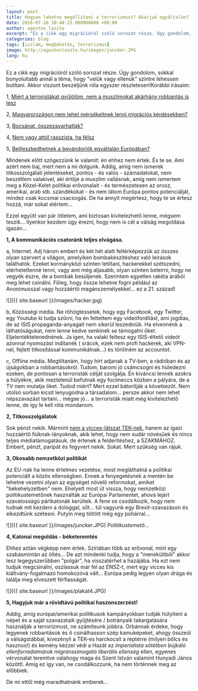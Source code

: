```yaml
---
layout: post
title: Hogyan lehetne megállítani a terrorizmust? Akarjuk egyáltalán?
date: 2016-07-28 10:48:25.000000000 +00:00
author: agoston_laszlo
excerpt: "Ez a cikk egy migrációról szóló sorozat része. Úgy gondolom, sokkal bonyolultabb annál a téma, hogy 'velük vagy ellenük' szintre lehessen butítani. Akkor viszont beszéljünk róla egyszer részletesen!"
categories: blog
tags: [iszlám, megbékélés, terrorizmus]
image: http://agostonlaszlo.hu/images/juncker.JPG
lang: hu
---
```

Ez a cikk egy migrációról szóló sorozat része. Úgy gondolom, sokkal bonyolultabb annál a téma, hogy "velük vagy ellenük" szintre lehessen butítani. Akkor viszont beszéljünk róla egyszer részletesen!Korábbi írásaim:

1, [Miért a terroristákat gyűlölöm, nem a muszlimokat akárhány robbantás is lesz](http://agostonlaszlo.hu/hu/blog/57-fogom-e-vegre-gyulolni-a-muzulmanokat-ha-robbantas-lesz-az-eb-n)

2, [Magyarországon nem lehet mérsékeltnek lenni migrációs kérdésekben?](http://agostonlaszlo.hu/hu/blog/70-nem-vagyok-hulye-attol-meg-hogy-nem-kiabalok)

3, [Bocsánat, összezavarhatlak?](http://agostonlaszlo.hu/hu/blog/72-bocsanat-megzavarhatlak-a-gyuloletben-egy-pillanatra)

4, [Nem vagy attól rasszista, ha félsz](http://agostonlaszlo.hu/hu/blog/73-meg-jobban-osszezavarlak-nem-vagy-rasszista-ha-felsz)

5, [Beilleszkedhetnek a bevándorlók egyáltalán Európában?](http://agostonlaszlo.hu/hu/blog/74-beilleszkedhetnek-egyaltalan-a-bevandorlok-europaban)

Mindenek előtt szögezzünk le valamit: én ehhez nem értek. És te se. Ami azért nem baj, mert nem a mi dolgunk. Addig, amíg nem ismerek titkosszolgálati jelentéseket, pontos - és valós - számadatokat, nem beszéltem valakivel, aki értője a muszlim vallásnak, amíg nem ismertem meg a Közel-Kelet politikai erővonalait - és természetesen az orosz, amerikai, arab stb. szándékokat - és nem látom Európa pontos potenciálját, mindez csak kocsmai csacsogás. De ha annyit megértesz, hogy te se értesz hozzá, már sokat elértem...

Ezzel együtt van pár ötletem, ami biztosan kivitelezhető lenne, mégsem teszik... Ilyenkor kezdem úgy érezni, hogy nem is cél a válság megoldása igazán...



**1, A kommunikációs csatoránk teljes elvágása.**

a, Internet. Adj három embert és két hét alatt feltérképezzük az összes olyan szervert a világon, amelyiken bombakészítéshez való leírások találhatók. Ezeket kormányközi szinten letiltani, hackerekkel szétszedni, elérhetetlenné tenni, vagy ami még aljasabb, olyan szinten beleírni, hogy ne vegyék észre, de a bombák besüljenek. Szerintem egyetlen rakéta árából meg lehet csinálni. Főleg, hogy össze lehetne fogni például az Anonimusszal vagy hozzáértő magánszemélyekkel... ez a 21. század!

![]({{ site.baseurl }}/images/hacker.jpg)

b, Közösségi média. Ne röhögtessetek, hogy egy Facebook, egy Twitter, egy Youtube ki tudja szűrni, ha én feltettem egy videófordítást, ami jogdías, de az ISIS propaganda-anyagait nem sikerül leszedniük. Ha elvennénk a láthatóságukat, nem lenne kedve senkinek se támogatni őket. Eljelentéktelenednének. Ja igen, ha valaki feltesz egy ISIS-éltető videót azonnal nyomozást indítanék ( srácok, ezek nem profi hackerek, aki VPN-nel, fejlett titkosítással kommunikálnak...) és törölném az accountot.

c, Offline média. Megtiltanám, hogy hírt adjanak a TV-ben, a rádióban és az újságokban a robbantásokról. Tudom, baromi jó csámcsogni és hüledezni ezeken, de pontosan a terroristák célját szolgálja. Én kiváncsi lennék azokra a hülyékre, akik meztelenül befutnak egy focimeccs közben a pályára, de a TV nem mutatja őket. Tudod miért? Mert ezzel bátorítják a következőt. Nem utolsó sorban kicsit lenyugodna a társadalom... persze akkor nem lehet népszavazást tartani... mégse jó... a terroristák miatt még kivitelezhető lenne, de így le kell róla mondanom.

**2, Titkosszolgálatok**

Sok pénzt nekik. Mármint [nem a vicces-látszat TEK-nek](http://index.hu/belfold/2016/03/24/esz_nelkul_nehez_lesz_harcolni_a_terroristak_ellen/), hanem az igazi hozzáértő fiúknak-lányoknak, akik lehet, hogy nem sudár növésűek és nincs teljes médiatámogatásuk, de értenek a felderítéshez, a SZAKMÁHOZ. Embert, pénzt, paripát és fegyvert nekik. Sokat. Mert szükség van rájuk.

**3, Okosabb nemzetközi politikát**

Az EU-nak ha lenne értelmes vezetése, most megláthatná a politikai potenciált a közös ellenségben. Ennek a fenyegetésnek a mentén be lehetne vezetni olyan az egységet növelő reformokat, amiket "békehelyzetben" nem. Ehelyett most üt vissza, hogy nemzetközi politikustemetőnek használták az Európai Parlamentet, ahová lejárt szavatosságú pártkatonák kerültek. A fene se csodálkozik, hogy nem tudnak mit kezdeni a dologgal, sőt... túl vagyunk egy Brexit-szavazáson és elkezdtünk szétesni. Putyin meg töltött még egy pohárral...

![]({{ site.baseurl }}/images/juncker.JPG)
_Politikustemető..._

**4, Katonai megoldás - béketeremtés**

Ehhez aztán végképp nem értek. Szíriában több az erővonal, mint egy szabásmintán az öltés... De azt mindenki tudja, hogy a "menekültből" akkor lesz legegyszerűbben "polgár", ha visszatérhet a hazájába. Ha ezt nem tudjuk megcsinálni, oszlassuk már fel az ENSZ-t, mert egy vicces kis kiáltvány-fogalmazó homokozóvá vált... Európa pedig legyen olyan drága és találja meg elveszett férfiasságát.

![]({{ site.baseurl }}/images/plakat4.JPG)

**5, Hagyjuk már a rövidtávú politikai haszonszerzést!**

Addig, amíg európai/amerikai politikusok kampányokban tudják hülyíteni a népet és a saját szavazataik gyűjtésére / botrányaik takargatására használják a terrorizmust, ne számítsunk jobbra. Orbánnak érdeke, hogy legyenek robbantások és ő csinálhasson szép kamuképeket, ahogy összeül a válságstábbal, kivezényli a TEK-es harckocsit a reptérre (milyen bölcs és hasznos!) és kemény kézzel védi a Hazát az *imperialista sötétben bújkáló ellenforradalmárok migránssimogató liberális ellenség* ellen, egyenes vérvonalat teremtve valahogy maga és Szent István valamint Hunyadi János közöttl. Amíg ez így van, ne csodálkozzunk, ha nem történnek meg az előbbiek.

De mi ettől még maradhatnánk emberek...
